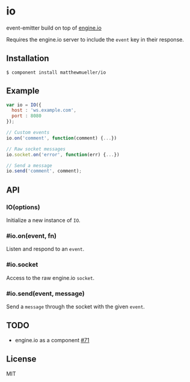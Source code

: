 
# io

  event-emitter build on top of [engine.io](https://github.com/learnboost/engine.io)

  Requires the engine.io server to include the `event` key in their response.

## Installation

    $ component install matthewmueller/io

## Example

```js
var io = IO({
  host : 'ws.example.com',
  port : 8080
});

// Custom events
io.on('comment', function(comment) {...})

// Raw socket messages
io.socket.on('error', function(err) {...})

// Send a message
io.send('comment', comment);
```

## API

### IO(options)

Initialize a new instance of `IO`.

### #io.on(event, fn)

Listen and respond to an `event`.

### #io.socket

Access to the raw engine.io `socket`.

### #io.send(event, message)

Send a `message` through the socket with the given `event`.

## TODO

* engine.io as a component [#71](https://github.com/LearnBoost/engine.io-client/issues/71)

## License

  MIT
